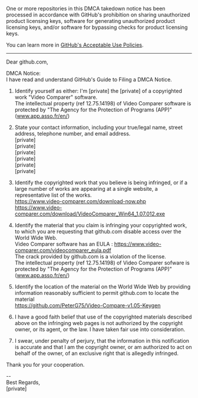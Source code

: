 One or more repositories in this DMCA takedown notice has been processed in accordance with GitHub's prohibition on sharing unauthorized product licensing keys, software for generating unauthorized product licensing keys, and/or software for bypassing checks for product licensing keys.

You can learn more in [GitHub's Acceptable Use Policies](https://docs.github.com/en/github/site-policy/github-acceptable-use-policies).

---

Dear github.com,

DMCA Notice:  
I have read and understand GitHub's Guide to Filing a DMCA Notice.

1. Identify yourself as either:
I'm [private] the [private] of a copyrighted work "Video Comparer" software.  
The intellectual property (ref 12.75.14198) of Video Comparer software is protected by "The Agency for the Protection of Programs (APP)"  (www.app.asso.fr/en/)

2. State your contact information, including your true/legal name, street address, telephone number, and email address.  
[private]  
[private]  
[private]  
[private]  
[private]  
[private]  

3. Identify the copyrighted work that you believe is being infringed, or if a large number of works are appearing at a single website, a representative list of the works.  
https://www.video-comparer.com/download-now.php  
https://www.video-comparer.com/download/VideoComparer_Win64_1.07.012.exe  

4. Identify the material that you claim is infringing your copyrighted work, to which you are requesting that github.com disable access over the World Wide Web.  
Video Comparer software has an EULA : https://www.video-comparer.com/videocomparer_eula.pdf  
The crack provided by github.com is a violation of the license.  
The intellectual property (ref 12.75.14198) of Video Comparer sofware is protected by "The Agency for the Protection of Programs (APP)"  (www.app.asso.fr/en/)

5. Identify the location of the material on the World Wide Web by providing information reasonably sufficient to permit github.com to locate the material  
https://github.com/PeterG75/Video-Compare-v1.05-Keygen

6. I have a good faith belief that use of the copyrighted materials described above on the infringing web pages is not authorized by the copyright owner, or its agent, or the law. I have taken fair use into consideration.

7. I swear, under penalty of perjury, that the information in this notification is accurate and that I am the copyright owner, or am authorized to act on behalf of the owner, of an exclusive right that is allegedly infringed.

Thank you for your cooperation.


--  
Best Regards,  
[private]
